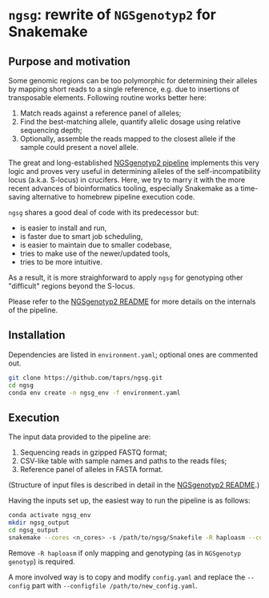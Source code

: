 # `ngsg`: rewrite of `NGSgenotyp2` for Snakemake

## Purpose and motivation

Some genomic regions can be too polymorphic for determining their alleles by mapping short reads to a single reference, e.g. due to insertions of transposable elements. Following routine works better here:

1. Match reads against a reference panel of alleles;
2. Find the best-matching allele, quantify allelic dosage using relative sequencing depth;
3. Optionally, assemble the reads mapped to the closest allele if the sample could present a novel allele.

The great and long-established [NGSgenotyp2 pipeline](https://github.com/mathieu-genete/NGSgenotyp) implements this very logic and proves very useful in determining alleles of the self-incompatibility locus (a.k.a. S-locus) in crucifers. Here, we try to marry it with the more recent advances of bioinformatics tooling, especially Snakemake as a time-saving alternative to homebrew pipeline execution code.

`ngsg` shares a good deal of code with its predecessor but:

- is easier to install and run,
- is faster due to smart job scheduling,
- is easier to maintain due to smaller codebase,
- tries to make use of the newer/updated tools,
- tries to be more intuitive.

As a result, it is more straighforward to apply `ngsg` for genotyping other "difficult" regions beyond the S-locus.

Please refer to the [NGSgenotyp2 README](README_NGSgenotyp.md) for more details on the internals of the pipeline.

## Installation

Dependencies are listed in `environment.yaml`; optional ones are commented out.

```bash
git clone https://github.com/taprs/ngsg.git
cd ngsg
conda env create -n ngsg_env -f environment.yaml
```

## Execution

The input data provided to the pipeline are:

1. Sequencing reads in gzipped FASTQ format;
2. CSV-like table with sample names and paths to the reads files;
3. Reference panel of alleles in FASTA format.

(Structure of input files is described in detail in the [NGSgenotyp2 README](README_NGSgenotyp.md).)

Having the inputs set up, the easiest way to run the pipeline is as follows:

```bash
conda activate ngsg_env
mkdir ngsg_output
cd ngsg_output
snakemake --cores <n_cores> -s /path/to/ngsg/Snakefile -R haploasm --config readsinfo=/path/to/readsinfo fastaref=/path/to/fastaref
```

Remove `-R haploasm` if only mapping and genotyping (as in `NGSgenotyp genotyp`) is required. 

A more involved way is to copy and modify `config.yaml` and replace the `--config` part with `--configfile /path/to/new_config.yaml`. 
